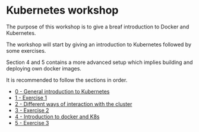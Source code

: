 # Kubernetes workshop
The purpose of this workshop is to give a breaf introduction to Docker and Kubernetes.

The workshop will start by giving an introduction to Kubernetes followed by some exercises.

Section 4 and 5 contains a more advanced setup which implies building and deploying own docker images.

It is recommended to follow the sections in order.

* [0 - General introduction to Kubernetes](00-intro.md)
* [1 - Exercise 1](01-exercise-1.md)
* [2 - Different ways of interaction with the cluster](02-interacting_with_k8s.md)
* [3 - Exercise 2](03-exercise-2.md)
* [4 - Introduction to docker and K8s](04-deploying-mymovies.md)
* [5 - Exercise 3](05-exercise-3.md)

